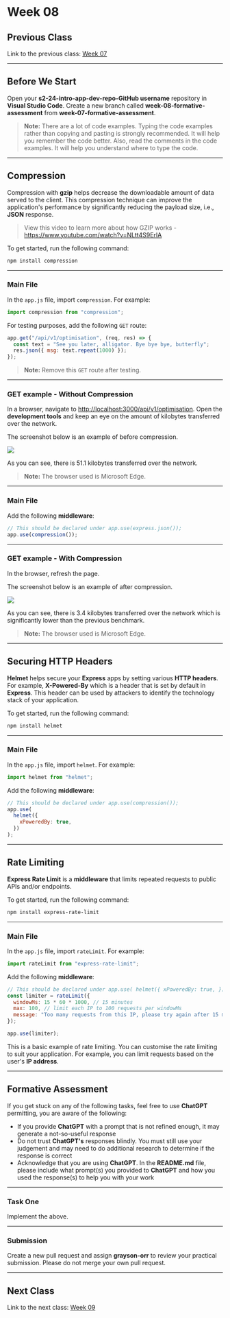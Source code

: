 # Week 08

## Previous Class

Link to the previous class: [Week 07](https://github.com/otago-polytechnic-bit-courses/ID607001-intro-app-dev-concepts/blob/s2-24/lecture-notes/week-08.md)

---

## Before We Start

Open your **s2-24-intro-app-dev-repo-GitHub username** repository in **Visual Studio Code**. Create a new branch called **week-08-formative-assessment** from **week-07-formative-assessment**.

> **Note:** There are a lot of code examples. Typing the code examples rather than copying and pasting is strongly recommended. It will help you remember the code better. Also, read the comments in the code examples. It will help you understand where to type the code.

---

## Compression

Compression with **gzip** helps decrease the downloadable amount of data served to the client. This compression technique can improve the application's performance by significantly reducing the payload size, i.e., **JSON** response.

> View this video to learn more about how GZIP works - <https://www.youtube.com/watch?v=NLtt4S9ErIA>

To get started, run the following command:

```bash
npm install compression
```

---

### Main File

In the `app.js` file, import `compression`. For example:

```js
import compression from "compression";
```

For testing purposes, add the following `GET` route:

```js
app.get("/api/v1/optimisation", (req, res) => {
  const text = "See you later, alligator. Bye bye bye, butterfly";
  res.json({ msg: text.repeat(1000) });
});
```

> **Note:** Remove this `GET` route after testing.

---

### GET example - Without Compression

In a browser, navigate to <http://localhost:3000/api/v1/optimisation>. Open the **development tools** and keep an eye on the amount of kilobytes transferred over the network.

The screenshot below is an example of before compression.

![](<../resources (ignore)/img/08/04-caching-and-compression-4.PNG>)

As you can see, there is 51.1 kilobytes transferred over the network.

> **Note:** The browser used is Microsoft Edge.

---

### Main File

Add the following **middleware**:

```js
// This should be declared under app.use(express.json());
app.use(compression());
```

---

### GET example - With Compression

In the browser, refresh the page.

The screenshot below is an example of after compression.

![](<../resources (ignore)/img/08/04-caching-and-compression-5.PNG>)

As you can see, there is 3.4 kilobytes transferred over the network which is significantly lower than the previous benchmark.

> **Note:** The browser used is Microsoft Edge.

---

## Securing HTTP Headers

**Helmet** helps secure your **Express** apps by setting various **HTTP headers**. For example, **X-Powered-By** which is a header that is set by default in **Express**. This header can be used by attackers to identify the technology stack of your application.

To get started, run the following command:

```bash
npm install helmet
```

---

### Main File

In the `app.js` file, import `helmet`. For example:

```js
import helmet from "helmet";
```

Add the following **middleware**:

```js
// This should be declared under app.use(compression());
app.use(
  helmet({
    xPoweredBy: true,
  })
);
```

---

## Rate Limiting

**Express Rate Limit** is a **middleware** that limits repeated requests to public APIs and/or endpoints.

To get started, run the following command:

```bash
npm install express-rate-limit
```

---

### Main File

In the `app.js` file, import `rateLimit`. For example:

```js
import rateLimit from "express-rate-limit";
```

Add the following **middleware**:

```js
// This should be declared under app.use( helmet({ xPoweredBy: true, }));
const limiter = rateLimit({
  windowMs: 15 * 60 * 1000, // 15 minutes
  max: 100, // limit each IP to 100 requests per windowMs
  message: "Too many requests from this IP, please try again after 15 minutes",
});

app.use(limiter);
```

This is a basic example of rate limiting. You can customise the rate limiting to suit your application. For example, you can limit requests based on the user's **IP address**.

---

## Formative Assessment

If you get stuck on any of the following tasks, feel free to use **ChatGPT** permitting, you are aware of the following:

- If you provide **ChatGPT** with a prompt that is not refined enough, it may generate a not-so-useful response
- Do not trust **ChatGPT's** responses blindly. You must still use your judgement and may need to do additional research to determine if the response is correct
- Acknowledge that you are using **ChatGPT**. In the **README.md** file, please include what prompt(s) you provided to **ChatGPT** and how you used the response(s) to help you with your work

---

### Task One

Implement the above.

---

### Submission

Create a new pull request and assign **grayson-orr** to review your practical submission. Please do not merge your own pull request.

---

## Next Class

Link to the next class: [Week 09](https://github.com/otago-polytechnic-bit-courses/ID607001-intro-app-dev-concepts/blob/s2-24/lecture-notes/week-09.md)
